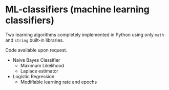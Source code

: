 # ML-classifiers (machine learning classifiers)
Two learning algorithms completely implemented in Python using only `math` and `string` built-in libraries.

Code available upon request.

- Naive Bayes Classifier
  - Maximum Likelihood
  - Laplace estimator
- Logistic Regression
  - Modifiable learning rate and epochs
